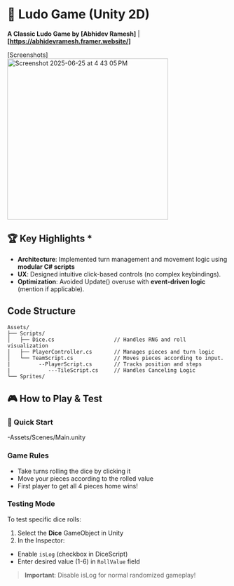 # 🎲 Ludo Game (Unity 2D)  
**A Classic Ludo Game by [Abhidev Ramesh]** | **[https://abhidevramesh.framer.website/]**  

[Screenshots]  
<img width="367" alt="Screenshot 2025-06-25 at 4 43 05 PM" src="https://github.com/user-attachments/assets/6ccabfcd-1b04-4c49-ae7e-89fbe60e777e" />

## 🏆 **Key Highlights** *  
- **Architecture**: Implemented turn management and movement logic using **modular C# scripts**  
- **UX**: Designed intuitive click-based controls (no complex keybindings).  
- **Optimization**: Avoided Update() overuse with **event-driven logic** (mention if applicable).  

## **Code Structure**  
```plaintext
Assets/
├── Scripts/
│   ├── Dice.cs                   // Handles RNG and roll visualization
│   ├── PlayerController.cs       // Manages pieces and turn logic
│   └── TeamScript.cs             // Moves pieces according to input.
|         --PlayerScript.cs       // Tracks position and steps
|            ---TileScript.cs     // Handles Canceling Logic
└── Sprites/                      
```
## 🎮 How to Play & Test

### 🚀 Quick Start
-Assets/Scenes/Main.unity
### Game Rules
- Take turns rolling the dice by clicking it
- Move your pieces according to the rolled value
- First player to get all 4 pieces home wins!

### Testing Mode
To test specific dice rolls:
1. Select the **Dice** GameObject in Unity
2. In the Inspector:
- Enable `isLog` (checkbox in DiceScript)
- Enter desired value (1-6) in `RollValue` field

> **Important**: Disable isLog for normal randomized gameplay!
